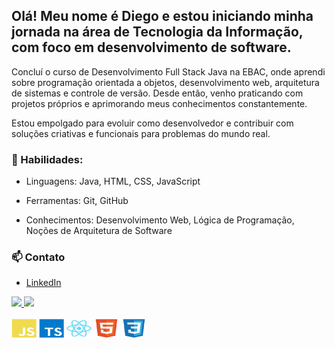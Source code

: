 ## Olá! Meu nome é Diego e estou iniciando minha jornada na área de Tecnologia da Informação, com foco em desenvolvimento de software.

Concluí o curso de Desenvolvimento Full Stack Java na EBAC, onde aprendi sobre programação orientada a objetos, desenvolvimento web, arquitetura de sistemas e controle de versão. Desde então, venho praticando com projetos próprios e aprimorando meus conhecimentos constantemente.

Estou empolgado para evoluir como desenvolvedor e contribuir com soluções criativas e funcionais para problemas do mundo real.

### 🧠 Habilidades:
  - Linguagens: Java, HTML, CSS, JavaScript

  - Ferramentas: Git, GitHub

  - Conhecimentos: Desenvolvimento Web, Lógica de Programação, Noções de Arquitetura de Software



### 📫 Contato

  - [LinkedIn]((https://www.linkedin.com/in/diegoagustinho/))



<a href="https://beacons.ai/DiegoNT1">
  <img height="180em" src="https://github-readme-stats.vercel.app/api?username=DiegoNT1&show_icons=true&theme=dracula&include_all_commits=true&count_private=true"/>
</a>

<a href="https://github.com/DiegoNT1">
  <img height="180em" src="https://github-readme-stats.vercel.app/api/top-langs/?username=DiegoNT1&layout=compact&langs_count=7&theme=dracula"/>
</a>

<div style="display: inline_block"><br>
  <img align="center" alt="Js" height="30" width="40" src="https://raw.githubusercontent.com/devicons/devicon/master/icons/javascript/javascript-plain.svg">
  <img align="center" alt="Ts" height="30" width="40" src="https://raw.githubusercontent.com/devicons/devicon/master/icons/typescript/typescript-plain.svg">
  <img align="center" alt="React" height="30" width="40" src="https://raw.githubusercontent.com/devicons/devicon/master/icons/react/react-original.svg">
  <img align="center" alt="HTML" height="30" width="40" src="https://raw.githubusercontent.com/devicons/devicon/master/icons/html5/html5-original.svg">
  <img align="center" alt="CSS" height="30" width="40" src="https://raw.githubusercontent.com/devicons/devicon/master/icons/css3/css3-original.svg">
</div>

